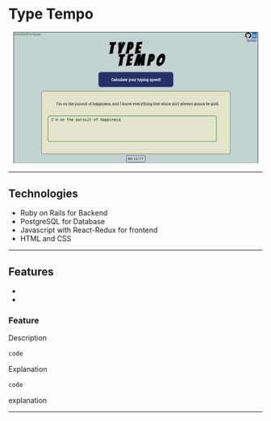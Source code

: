 # Type Tempo
![Type Tempo](https://raw.githubusercontent.com/briannguyen4/briannguyen4.github.io/master/assets/images/typetempo.png)


***

## Technologies

* Ruby on Rails for Backend
* PostgreSQL for Database
* Javascript with React-Redux for frontend
* HTML and CSS

***

## Features

*
*

### Feature

Description

```javascript
code
```

Explanation

```javascript
code
```

explanation


***



